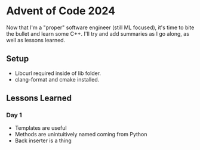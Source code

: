 # Advent of Code 2024

Now that I'm a "proper" software engineer (still ML focused), it's time to bite the bullet and learn some C++. I'll try and add summaries as I go along, as well as lessons learned.

## Setup

- Libcurl required inside of lib folder.
- clang-format and cmake installed.

## Lessons Learned

### Day 1

- Templates are useful
- Methods are unintuitively named coming from Python
- Back inserter is a thing